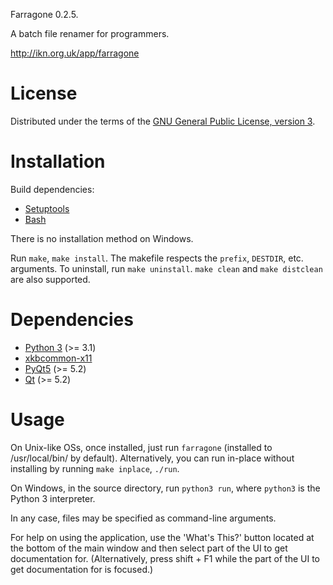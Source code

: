 Farragone 0.2.5.

A batch file renamer for programmers.

http://ikn.org.uk/app/farragone

# License

Distributed under the terms of the
[GNU General Public License, version 3](http://www.gnu.org/licenses/gpl-3.0.txt).

# Installation

Build dependencies:
- [Setuptools](https://setuptools.readthedocs.io/en/latest/)
- [Bash](https://www.gnu.org/software/bash/)

There is no installation method on Windows.

Run `make`, `make install`.  The makefile respects the `prefix`, `DESTDIR`, etc.
arguments.  To uninstall, run `make uninstall`.  `make clean` and
`make distclean` are also supported.

# Dependencies

- [Python 3](http://www.python.org) (>= 3.1)
- [xkbcommon-x11](http://xkbcommon.org)
- [PyQt5](http://www.riverbankcomputing.com/software/pyqt) (>= 5.2)
- [Qt](http://qt-project.org) (>= 5.2)

# Usage

On Unix-like OSs, once installed, just run `farragone` (installed to
/usr/local/bin/ by default).  Alternatively, you can run in-place without
installing by running `make inplace`, `./run`.

On Windows, in the source directory, run `python3 run`, where `python3` is the
Python 3 interpreter.

In any case, files may be specified as command-line arguments.

For help on using the application, use the 'What's This?' button located at the
bottom of the main window and then select part of the UI to get documentation
for.  (Alternatively, press shift + F1 while the part of the UI to get
documentation for is focused.)
